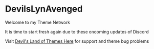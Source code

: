 # DevilsLynAvenged
Welcome to my Theme Network

It is time to start fresh again due to these oncoming updates of Discord


Visit [Devil's Land of Themes Here](https://discord.gg/CZCbtRq) for support and theme bug problems
